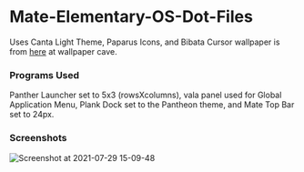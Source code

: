 # Mate-Elementary-OS-Dot-Files
Uses Canta Light Theme, Paparus Icons, and Bibata Cursor wallpaper is from [here](https://wallpapercave.com/w/wp4203643) at wallpaper cave.

### Programs Used
Panther Launcher set to 5x3 (rowsXcolumns), vala panel used for Global Application Menu, Plank Dock set to the Pantheon theme, and Mate Top Bar set to 24px.

### Screenshots
![Screenshot at 2021-07-29 15-09-48](https://user-images.githubusercontent.com/20647749/127572650-47814b1a-1464-459e-85b2-9960b64c28a6.png)
